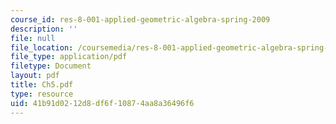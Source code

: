 ```yaml
---
course_id: res-8-001-applied-geometric-algebra-spring-2009
description: ''
file: null
file_location: /coursemedia/res-8-001-applied-geometric-algebra-spring-2009/41b91d0212d8df6f10874aa8a36496f6_Ch5.pdf
file_type: application/pdf
filetype: Document
layout: pdf
title: Ch5.pdf
type: resource
uid: 41b91d02-12d8-df6f-1087-4aa8a36496f6
---
```

